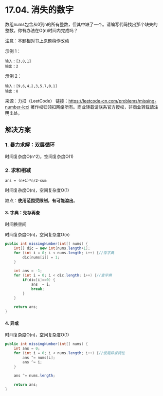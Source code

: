 # 17.04. 消失的数字

数组nums包含从0到n的所有整数，但其中缺了一个。请编写代码找出那个缺失的整数。你有办法在O(n)时间内完成吗？

注意：本题相对书上原题稍作改动

示例 1：

```
输入：[3,0,1]
输出：2
```
 

示例 2：

```
输入：[9,6,4,2,3,5,7,0,1]
输出：8
```

来源：力扣（LeetCode）
链接：https://leetcode-cn.com/problems/missing-number-lcci
著作权归领扣网络所有。商业转载请联系官方授权，非商业转载请注明出处。


## 解决方案
### 1. 暴力求解：双层循环

时间复杂度O(n^2)，空间复杂度O(1)

### 2. 求和相减

`ans = (n+1)*n/2-sum`

时间复杂度O(n)，空间复杂度O(1)

缺点：**使用范围受限制，有可能溢出**。

#### 3. 字典：先存再查

时间换空间

时间复杂度O(n)，空间复杂度O(n)

``` java
public int missingNumber(int[] nums) {
	int[] dic = new int[nums.length+1];
	for (int i = 0; i < nums.length; i++) {//存字典
		dic[nums[i]] = 1;
	}
	
	int ans = -1;
	for (int i = 0; i < dic.length; i++) {//查字典
		if(dic[i]==0) {
			ans  = i;
			break;
		}
	}
	
	return ans;
}
```

#### 4. 异或

时间复杂度O(n)，空间复杂度O(1)

``` java
public int missingNumber(int[] nums) {
	int ans = 0;
	for (int i = 0; i < nums.length; i++) {//使用异或特性
		ans ^= nums[i];
		ans ^= i;
	}
	
	ans ^= nums.length;
	
	return ans;
}
```




